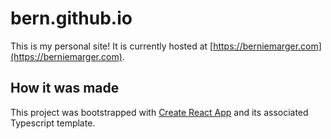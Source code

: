 # bern.github.io

This is my personal site! It is currently hosted at [https://berniemarger.com](https://berniemarger.com).

## How it was made

This project was bootstrapped with [Create React App](https://github.com/facebook/create-react-app) and its associated Typescript template.
